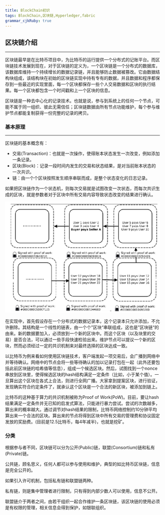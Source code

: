 ```yaml
---
title: BlockChain初识
tags: BlockChain,区块链,Hyperledger,fabric
grammar_cjkRuby: true
---
```

## 区块链介绍

<hr /> 

区块链最早是在比特币项目中，为比特币的运行提供一个分布式的记账平台。而区块链技术发展到现在，对于区块链的定义为，一个区块链是一个分布式的数据库，该数据库维持一个持续增长的数据记录链，并且能够防止数据被篡改。它由数据结构块组成，该结构块在初始的区块链实现中持有专有的数据，并且数据和程序都保存到一些最近的实现里面，每一个区块都保存一些个人交易数据和区块的执行结果。每一个区块都包含一个时间戳和上一个区块的信息。

区块链是一种去中心化的记录技术。也就是说，参与到系统上的任何一个节点，可能不属于同一组织、彼此无需信任；区块链数据由所有节点功能维护，每个参与维护节点都能复制获得一份完整的记录的拷贝。

### 基本原理

<hr />


区块链的基本概念有：
 - 交易(Transaction)：也就是一次操作，使得账本状态发生一次改变，例如添加一条记录。
 - 区块(Block)：记录一段时间内发生的交易和状态结果，是对当前账本状态的一次共识。
 - 链：由一个个区块按照发生顺序串联而成，是整个状态变化的日志记录。

如果把区块链作为一个状态机，则每次交易就是试图改变一次状态，而每次共识生成的区块，就是参数者对于区块中所有交易内容导致状态改变的结果进行确认。


![区块链示例][1]


  [1]: ./images/QQ%E5%9B%BE%E7%89%8720170312144942.png "QQ图片20170312144942"
  
  在实现中，首先假设存在一个分布式的数据记录本，这个记录本只允许添加，不允许删除。其结构是一个线性的链表，由一个个”区块“串联组成，这也是”区块链“的由来。新的数据要加入，必须放到一个新的区块中。而这个区块（以及块里的交易）是否合法，可以通过一些手段快速检验出来。维护节点可以提议一个新的区块，然而必须经过一定的共识机制来对最终选择的区块达成一致。
  
  以比特币为例来看如何使用区块链技术，客户端发起一项交易后，会广播到网络中并等待确认。网络中的节点会将一些等待确认的加以记录打包在一起（此外还要包括此前区块链的哈希值等信息），组成一个候选区块。然后，试图找到一个nonce串放到区块里，使得候选区块的hash结构满足一定条件（比如，小于某个值）。一旦算出这个区块在各式上合法，则进行全网广播。大家拿到提案区块，进行验证，发现确实符合约定条件了，就承认这个区块是一个合法的新区块，被添加到链上。
  
  比特币的这种基于算力的共识机制被称为Proof of Work(PoW)。目前，要让hash结果满足一定条件并无已知的启发式算法，只能进行暴力尝试。尝试的次数越多，算出来的概率越大。通过调节对hash结果的限制，比特币网络控制约10分钟平均算出来一个合法的区块。算出来的节点将得到区块中所有交易的管理费和协议固定发放的奖励费。(目前是12.5比特币，每4年减半)，也就是挖矿。
  
  ### 分类
  
根据参与者不同，区块链可以分为公开(Public)链，联盟(Consortium)链和私有(Private)链。
  
公共链，顾名思义，任何人都可以参与使用和维护，典型的如比特币区块链，信息是完全公开的。

如果引入许可机制，包括私有链和联盟链两种。

私有链，则是集中管理者进行限制，只有得到内部少数人可以使用，信息不公开。

联盟链介于两者之间，由若干组织一起合作维护一条区块链，该区块链的使用必须是有权限的管理，相关信息会得到保护，如银联组织。

